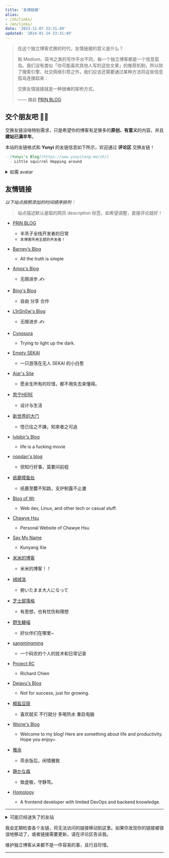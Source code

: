 ```yaml
---
title: '友情链接'
alias:
- /zh/links/
- /en/links/
date: '2023-11-07 23:31:49'
updated: '2024-01-24 23:31:49'
---
```


> 在这个独立博客式微的时代，友情链接的意义是什么？
>
> 和 Medium、简书之类的写作平台不同，每一个独立博客都是一个信息孤岛。我们没有类似「你可能喜欢其他人写的这些文章」的推荐机制，所以除了搜索引擎、社交网络引荐之外，我们应该还需要通过某种方法将这些信息孤岛连接起来：
>
> 交换友情链接就是一种很棒的架桥方式。
>
> —— 摘自 [PRIN BLOG](https://printempw.github.io/friends/)

## 交个朋友吧 👋🏼

交换友链没啥特别需求，只是希望你的博客有足够多的**原创、有意义**的内容，并且**建站已满半年**。

本站的友链格式和 **Yunyi** 的友链信息如下所示，欢迎通过 **评论区** 交换友链！

```markdown
- [Yunyi's Blog](https://www.yunyitang.me/zh/)
  - Little squirrel Hopping around
```

<details>
<summary markdown="span">如需 avatar</summary>

- [Yunyi's avatar](https://www.yunyitang.me/img/Avatar.png)
- [Yunyi's favicon](https://www.yunyitang.me/img/favicon.png)

</details>

## 友情链接

_以下站点按照添加的时间顺序排列：_

> 站点描述默认是取的网页 description 标签，如希望调整，直接评论就好！

<style>
.post-content ul li > p:first-child { margin-bottom: 0; margin-top: 1em; }
.post-content ul li > p:first-child > a { font-size: 20px; }
</style>

- [PRIN BLOG](https://printempw.github.io)
  - 半吊子全栈开发者的日常
  - `本博客所用主题的开发者！`

- [Barney’s Blog](https://hugo.bnblogs.cc/)
  - All the truth is simple

- [Amos's Blog](https://amoshk.top/)
  - 无限进步.✍️

- [Bing's Blog](https://imcbc.cn/)
  - 自由 分享 合作

- [L1nSn0w's Blog](https://blog.linsnow.cn)
  - 无限进步.✍️

- [Cynosura](https://cynosura.one)
  - Trying to light up the dark.

- [Empty SEKAI](https://prpr.rip)
  - 一只游荡在无人 SEKAI 的小白葱

- [Aiar's Site](https://aiar.site)
  - 愿余生所有的珍惜，都不用失去来懂得。

- [思宁HERE](https://www.snhere.com)
  - 设计与生活

- [新世界的大门](https://blog.xinshijiededa.men)
  - 悟已往之不諫，知來者之可追

- [lvbibir's Blog](https://www.lvbibir.cn)
  - life is a fucking movie

- [nopdan's blog](https://nopdan.com/)
  - 但知行好事，莫要问前程

- [纸鹿摸鱼处](https://blog.zhilu.cyou)
  - 纸鹿至麓不知路，支炉制露不止漉

- [Blog of Wr](https://wrye.dev/)
  - Web dev, Linux, and other tech or casual stuff.

- [Chawye Hsu](https://chawyehsu.com)
  - Personal Website of Chawye Hsu

- [Say My Name](https://kyxie.github.io/zh/)
  - Kunyang Xie

- [米米的博客](https://zhangshuqiao.org)
  - 米米的博客！！

- [绒绒洛](https://qwq.dog)
  - 俯いたまま大人になって

- [芝士部落格](https://blog.youmuwhisper.space)
  - 有思想，也有忧伤和理想

- [野生糖喵](https://candinya.com/)
  - 好伙伴们在哪里~

- [sangmingming](https://isming.me)
  - 一个码农的个人的技术和日常记录

- [Project RC](https://stdrc.cc)
  - Richard Chien

- [Dejavu's Blog](https://blog.dejavu.moe/)
  - Not for success, just for growing.

- [椒盐豆豉](https://blog.douchi.space/#gsc.tab=0)
  - 喜欢就买 不行就分 多喝热水 重启电脑

- [Wsine's Blog](https://blog.wsine.top)
  - Welcome to my blog! Here are something about life and productivity. Hope you enjoy~

- [雅余](https://yayu.net/)
  - 茶余饭后，闲情雅致

- [静かな森](https://innei.in/)
  - 致虚极，守静笃。

- [Homology](https://www.giuem.com)
  - A frontend developer with limited DevOps and backend knowledge.

---

<details>
<summary>可能已经迷失了的友站</summary>

</details>

我会定期检查各个友链，将无法访问的链接移动到这里。如果你发现你的链接被错误地移动了，或者链接需要更新，请在评论区告诉我。

维护独立博客从来都不是一件容易的事，且行且珍惜。

---
